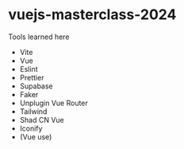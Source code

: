 # vuejs-masterclass-2024

Tools learned here

- Vite
- Vue
- Eslint
- Prettier
- Supabase
- Faker
- Unplugin Vue Router
- Tailwind
- Shad CN Vue
- Iconify
- (Vue use)
